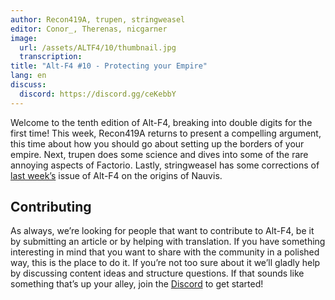 ```yaml
---
author: Recon419A, trupen, stringweasel
editor: Conor_, Therenas, nicgarner
image:
  url: /assets/ALTF4/10/thumbnail.jpg
  transcription:
title: "Alt-F4 #10 - Protecting your Empire"
lang: en
discuss:
  discord: https://discord.gg/ceKebbY
---
```


Welcome to the tenth edition of Alt-F4, breaking into double digits for the first time! This week, Recon419A returns to present a compelling argument, this time about how you should go about setting up the borders of your empire. Next, trupen does some science and dives into some of the rare annoying aspects of Factorio. Lastly, stringweasel has some corrections of [last week’s](https://alt-f4.blog/ALTF4-9/) issue of Alt-F4 on the origins of Nauvis.

## Contributing

As always, we’re looking for people that want to contribute to Alt-F4, be it by submitting an article or by helping with translation. If you have something interesting in mind that you want to share with the community in a polished way, this is the place to do it. If you’re not too sure about it we’ll gladly help by discussing content ideas and structure questions. If that sounds like something that’s up your alley, join the [Discord](https://discord.gg/nxnCFkb) to get started!
